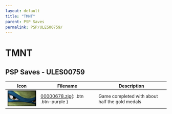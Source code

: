 ```yaml
---
layout: default
title: "TMNT"
parent: PSP Saves
permalink: PSP/ULES00759/
---
```

# TMNT

## PSP Saves - ULES00759

| Icon | Filename | Description |
|------|----------|-------------|
| ![TMNT](ICON0.PNG) | [00000678.zip](00000678.zip){: .btn .btn-purple } | Game completed with about half the gold medals |
